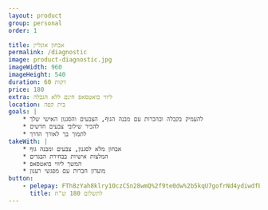 ```yaml
---
layout: product
group: personal
order: 1

title: אבחון אונליין
permalink: /diagnostic
image: product-diagnostic.jpg
imageWidth: 960
imageHeight: 540
duration: 60 דקות
price: 180
extra: ליווי בואטסאפ חינם ללא הגבלה
location: בית קפה
goals: |
    * להעמיק בקבלה ובהכרות עם מבנה הגוף, הצבעים והסגנון האישי שלך
    * להכיר שילובי צבעים חדשים
    * לתמוך בך לאורך הדרך
takeWith: |
    * אבחון מלא לסגנון, צבעים ומבנה גוף
    * המלצות אישיות בבחירת הבגדים
    * המשך ליווי בואטסאפ
    * מועדון חברות עם מפגשי רענון
button:
    - pelepay: FTh8zYah8klry1OczCSn28wmQ%2f9te0dw%2b5kqU7gofrNd4ydiwdfBhll1Qp7cTE9GilAqu5bQfy1jh74%2fa9Go2z0xGnp%2bQdygiJc9iELpozjK2mMC6iT%2f8%2f0XkNvj%2bLppQyRDYfgfisk%3d
      title: לתשלום 180 ש"ח
---
```

